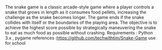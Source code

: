 The snake game is a classic arcade-style game where a player controls a snake that grows in length as it consumes food pellets, increasing the challenge as the snake becomes longer. The game ends if the snake collides with itself or the boundaries of the playing area. The objective is to achieve the highest score possible by strategically maneuvering the snake to eat as much food as possible without crashing.
Requirements : Python 3.x , pygame
references :https://github.com/techwithtim/Snake-Game
use for school
